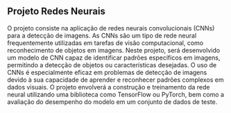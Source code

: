## Projeto Redes Neurais

O projeto consiste na aplicação de redes neurais convolucionais (CNNs) para a detecção de imagens. As CNNs são um tipo de rede neural frequentemente utilizadas em tarefas de visão computacional, como reconhecimento de objetos em imagens. Neste projeto, será desenvolvido um modelo de CNN capaz de identificar padrões específicos em imagens, permitindo a detecção de objetos ou características desejadas. O uso de CNNs é especialmente eficaz em problemas de detecção de imagens devido à sua capacidade de aprender e reconhecer padrões complexos em dados visuais. O projeto envolverá a construção e treinamento da rede neural utilizando uma biblioteca como TensorFlow ou PyTorch, bem como a avaliação do desempenho do modelo em um conjunto de dados de teste.
